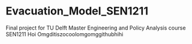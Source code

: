 # Evacuation_Model_SEN1211
Final project for TU Delft Master Engineering and Policy Analysis course SEN1211
Hoi
Omgditiszocoolomgomggithubhihi
